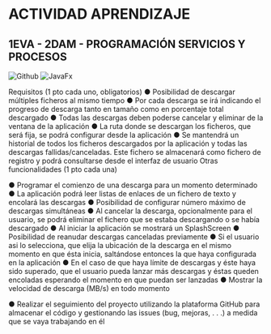 # ACTIVIDAD APRENDIZAJE
## 1EVA - 2DAM - PROGRAMACIÓN SERVICIOS Y PROCESOS

![Github](https://img.shields.io/badge/github-black?style=for-the-badge&logo=github&logoColor=white)
![JavaFx](https://img.shields.io/badge/JavaFx-orange?style=for-the-badge&logo=javafx&logoColor=white)

Requisitos (1 pto cada uno, obligatorios)
●	Posibilidad de descargar múltiples ficheros al mismo tiempo
●	Por cada descarga se irá indicando el progreso de descarga tanto en tamaño como en porcentaje total descargado
●	Todas las descargas deben poderse cancelar y eliminar de la ventana de la aplicación
●	La ruta donde se descargan los ficheros, que será fija, se podrá configurar desde la aplicación
●	Se mantendrá un historial de todos los ficheros descargados por la aplicación y todas las descargas fallidas/canceladas. Este fichero se almacenará como fichero de registro y podrá consultarse desde el interfaz de usuario
Otras funcionalidades (1 pto cada una)

●	Programar el comienzo de una descarga para un momento determinado
●	La aplicación podrá leer listas de enlaces de un fichero de texto y encolará las descargas
●	Posibilidad de configurar número máximo de descargas simultáneas
●	Al cancelar la descarga, opcionalmente para el usuario, se podrá eliminar el fichero que se estaba descargando o se había descargado
●	Al iniciar la aplicación se mostrará un SplashScreen
●	Posibilidad de reanudar descargas canceladas previamente
●	Si el usuario asi lo selecciona, que elija la ubicación de la descarga en el mismo momento en que ésta inicia, saltándose entonces la que haya configurada en la aplicación
●	En el caso de que haya límite de descargas y éste haya sido superado, que el usuario pueda lanzar más descargas y éstas queden encoladas esperando el momento en que puedan ser lanzadas
●	Mostrar la velocidad de descarga (MB/s) en todo momento


●	Realizar el seguimiento del proyecto utilizando la plataforma GitHub para almacenar el código y gestionando las issues (bug, mejoras, . . .) a medida que se vaya trabajando en él

